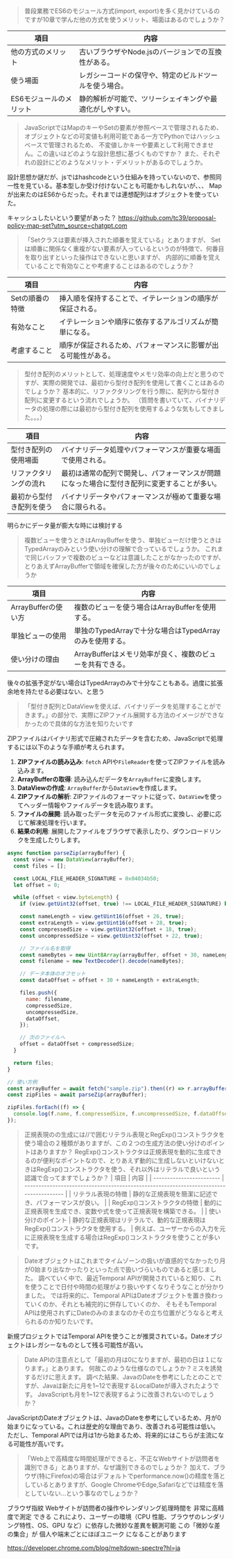 > 普段業務でES6のモジュール方式(import, export)を多く見かけているのですが10章で学んだ他の方式を使うメリット、場面はあるのでしょうか？

| 項目                    | 内容                                                     |
| ----------------------- | -------------------------------------------------------- |
| 他の方式のメリット      | 古いブラウザやNode.jsのバージョンでの互換性がある。      |
| 使う場面                | レガシーコードの保守や、特定のビルドツールを使う場合。   |
| ES6モジュールのメリット | 静的解析が可能で、ツリーシェイキングや最適化がしやすい。 |

> JavaScriptではMapのキーやSetの要素が参照ベースで管理されるため、
> オブジェクトなどの可変値も利用可能である一方でPythonではハッシュベースで管理されるため、
> 不変値しかキーや要素として利用できません。この違いはどのような設計思想に基づくものですか？
> また、それぞれの設計にどのようなメリット・デメリットがあるのでしょうか。

設計思想か謎だが、jsではhashcodeという仕組みを持っていないので、参照同一性を見ている。基本型しか受け付けないことも可能かもしれないが、、、
Mapが出来たのはES6からだった。それまでは連想配列はオブジェクトを使っていた。

キャッシュしたいという要望があった？
https://github.com/tc39/proposal-policy-map-set?utm_source=chatgpt.com

> 「Setクラスは要素が挿入された順番を覚えている」とありますが、
> Setは順番に関係なく重複がない要素が入っているというのが特徴で、何番目を取り出すといった操作はできないと思いますが、
> 内部的に順番を覚えていることで有効なことや考慮することはあるのでしょうか？

| 項目            | 内容                                                           |
| --------------- | -------------------------------------------------------------- |
| Setの順番の特徴 | 挿入順を保持することで、イテレーションの順序が保証される。     |
| 有効なこと      | イテレーションや順序に依存するアルゴリズムが簡単になる。       |
| 考慮すること    | 順序が保証されるため、パフォーマンスに影響が出る可能性がある。 |

> 型付き配列のメリットとして、処理速度やメモリ効率の向上だと思うのですが、実際の開発では、最初から型付き配列を使用して書くことはあるのでしょうか？
> 基本的に、リファクタリングを行う際に、配列から型付き配列に変更するという流れでしょうか。
> （質問を書いていて、バイナリデータの処理の際には最初から型付き配列を使用するような気もしてきました。。。）

| 項目                     | 内容                                                                                         |
| ------------------------ | -------------------------------------------------------------------------------------------- |
| 型付き配列の使用場面     | バイナリデータ処理やパフォーマンスが重要な場面で使用される。                                 |
| リファクタリングの流れ   | 最初は通常の配列で開発し、パフォーマンスが問題になった場合に型付き配列に変更することが多い。 |
| 最初から型付き配列を使う | バイナリデータやパフォーマンスが極めて重要な場合に限られる。                                 |

明らかにデータ量が膨大な時には検討する

> 複数ビューを使うときはArrayBufferを使う、単独ビューだけ使うときはTypedArrayのみという使い分けの理解で合っているでしょうか。
> これまで同じバッファで複数のビューなどは意識したことがなかったのですが、とりあえずArrayBufferで領域を確保した方が後々のためにいいのでしょうか

| 項目                | 内容                                                      |
| ------------------- | --------------------------------------------------------- |
| ArrayBufferの使い方 | 複数のビューを使う場合はArrayBufferを使用する。           |
| 単独ビューの使用    | 単独のTypedArrayで十分な場合はTypedArrayのみを使用する。  |
| 使い分けの理由      | ArrayBufferはメモリ効率が良く、複数のビューを共有できる。 |

後々の拡張予定がない場合はTypedArrayのみで十分なこともある。過度に拡張余地を持たせる必要はない、と思う

> 「型付き配列とDataViewを使えば、バイナリデータを処理することができます。」の部分で、実際にZIPファイル展開する方法のイメージができなかったので具体的な方法を知りたいです

ZIPファイルはバイナリ形式で圧縮されたデータを含むため、JavaScriptで処理するには以下のような手順が考えられます。

1. **ZIPファイルの読み込み**: `fetch` APIや`FileReader`を使ってZIPファイルを読み込みます。
2. **ArrayBufferの取得**: 読み込んだデータを`ArrayBuffer`に変換します。
3. **DataViewの作成**: `ArrayBuffer`から`DataView`を作成します。
4. **ZIPファイルの解析**: ZIPファイルのフォーマットに従って、`DataView`を使ってヘッダー情報やファイルデータを読み取ります。
5. **ファイルの展開**: 読み取ったデータを元のファイル形式に変換し、必要に応じて解凍処理を行います。
6. **結果の利用**: 展開したファイルをブラウザで表示したり、ダウンロードリンクを生成したりします。

```javascript
async function parseZip(arrayBuffer) {
  const view = new DataView(arrayBuffer);
  const files = [];

  const LOCAL_FILE_HEADER_SIGNATURE = 0x04034b50;
  let offset = 0;

  while (offset < view.byteLength) {
    if (view.getUint32(offset, true) !== LOCAL_FILE_HEADER_SIGNATURE) break;

    const nameLength = view.getUint16(offset + 26, true);
    const extraLength = view.getUint16(offset + 28, true);
    const compressedSize = view.getUint32(offset + 18, true);
    const uncompressedSize = view.getUint32(offset + 22, true);

    // ファイル名を取得
    const nameBytes = new Uint8Array(arrayBuffer, offset + 30, nameLength);
    const filename = new TextDecoder().decode(nameBytes);

    // データ本体のオフセット
    const dataOffset = offset + 30 + nameLength + extraLength;

    files.push({
      name: filename,
      compressedSize,
      uncompressedSize,
      dataOffset,
    });

    // 次のファイルへ
    offset = dataOffset + compressedSize;
  }

  return files;
}

// 使い方例
const arrayBuffer = await fetch("sample.zip").then((r) => r.arrayBuffer());
const zipFiles = await parseZip(arrayBuffer);

zipFiles.forEach((f) => {
  console.log(f.name, f.compressedSize, f.uncompressedSize, f.dataOffset);
});
```

> 正規表現のの生成には//で囲むリテラル表現とRegExp()コンストラクタを使う場合の２種類がありますが、この２つの生成方法の使い分けのポイントはありますか？
> RegExp()コンストラクタは正規表現を動的に生成できるのが便利なポイントなので、とりあえず動的に生成しないといけないときはRegExp()コンストラクタを使う、それ以外はリテラルで良いという認識で合ってますでしょうか？
> | 項目 | 内容 |
> | ------------------------ | -------------------------------------------------------------------------------------- |
> | リテラル表現の特徴 | 静的な正規表現を簡潔に記述でき、パフォーマンスが良い。 |
> | RegExp()コンストラクタの特徴 | 動的に正規表現を生成でき、変数や式を使って正規表現を構築できる。 |
> | 使い分けのポイント | 静的な正規表現はリテラルで、動的な正規表現はRegExp()コンストラクタを使用する。 |
> 例えば、ユーザーからの入力を元に正規表現を生成する場合はRegExp()コンストラクタを使うことが多いです。

> Dateオブジェクトはこれまでタイムゾーンの扱いが直感的でなかったり月が0始まり出なかったりといった点で扱いづらいものであると感じました。
> 調べていく中で、最近Temporal APIが開発されていると知り、これを使うことで日付や時間の処理がより扱いやすくなりそうなことが分かりました。
> では将来的に、Temporal APIはDateオブジェクトを置き換わっていくのか、それとも補完的に併存していくのか、
> そもそもTemporal APIは使用されずにDateのみのままなのかその立ち位置がどうなると考えられるのか知りたいです。

新規プロジェクトではTemporal APIを使うことが推奨されている。Dateオブジェクトはレガシーなものとして残る可能性が高い。

> Date APIの注意点として「最初の月は0になりますが、最初の日は１になります。」とあります。
> 何故このような仕様なのでしょうか？ミスを誘発するだけに思えます。
> 調べた結果、JavaのDateを参考にしたとのことですが、Javaは新たに月を1~12で表現するLocalDateが導入されたようです。
> JavaScriptも月を1~12で表現するように改善されないのでしょうか？

JavaScriptのDateオブジェクトは、JavaのDateを参考にしているため、月が0始まりになっている。これは歴史的な理由であり、改善される可能性は低い。
ただし、Temporal APIでは月は1から始まるため、将来的にはこちらが主流になる可能性が高いです。

> 「Web上で高精度な時間処理ができると、不正なWebサイトが訪問者を識別できる」とありますが、なぜ識別できるのでしょうか？
> 加えて、ブラウザ(特にFirefox)の場合はデフォルトでperformance.now()の精度を落としているとありますが、Google ChromeやEdge,Safariなどでは精度を落としていない...という事なのでしょうか？

ブラウザ指紋
Webサイトが訪問者の操作やレンダリング処理時間を 非常に高精度で測定 できる
これにより、ユーザーの環境（CPU 性能、ブラウザのレンダリング特性、OS、GPU など）に依存した微妙な差異を観測可能
この「微妙な差の集合」が 個人や端末ごとにほぼユニーク になることがあります

https://developer.chrome.com/blog/meltdown-spectre?hl=ja
